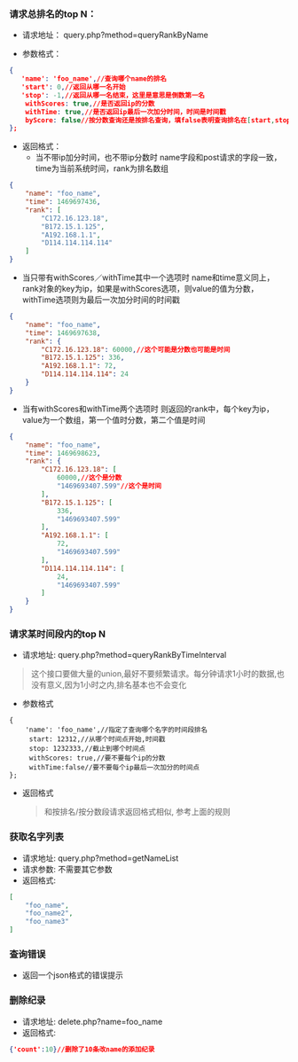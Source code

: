 ### 请求总排名的top N：

- 请求地址： query.php?method=queryRankByName


- 参数格式： 
~~~json
{
   'name': 'foo_name',//查询哪个name的排名
   'start': 0,//返回从哪一名开始
   'stop': -1,//返回从哪一名结束，这里是意思是倒数第一名
    withScores: true,//是否返回ip的分数
    withTime: true,//是否返回ip最后一次加分时间，时间是时间戳
    byScore: false//按分数查询还是按排名查询，填false表明查询排名在[start,stop]的ip，填true表明查询分数在[start,stop]的ip
};
~~~



- 返回格式：
  - 当不带ip加分时间，也不带ip分数时
​	name字段和post请求的字段一致，time为当前系统时间，rank为排名数组
~~~json
{
    "name": "foo_name",
    "time": 1469697436,
    "rank": [
        "C172.16.123.18",
        "B172.15.1.125",
        "A192.168.1.1",
        "D114.114.114.114"
    ]
}	
~~~
  - 当只带有withScores／withTime其中一个选项时
name和time意义同上，rank对象的key为ip，如果是withScores选项，则value的值为分数，withTime选项则为最后一次加分时间的时间戳
~~~json
{
    "name": "foo_name",
    "time": 1469697638,
    "rank": {
        "C172.16.123.18": 60000,//这个可能是分数也可能是时间
        "B172.15.1.125": 336,
        "A192.168.1.1": 72,
        "D114.114.114.114": 24
    }
}	
~~~
  - 当有withScores和withTime两个选项时
  则返回的rank中，每个key为ip，value为一个数组，第一个值时分数，第二个值是时间
~~~json
{
    "name": "foo_name",
    "time": 1469698623,
    "rank": {
        "C172.16.123.18": [
            60000,//这个是分数
            "1469693407.599"//这个是时间
        ],
        "B172.15.1.125": [
            336,
            "1469693407.599"
        ],
        "A192.168.1.1": [
            72,
            "1469693407.599"
        ],
        "D114.114.114.114": [
            24,
            "1469693407.599"
        ]
    }
}
~~~

### 请求某时间段内的top N

- 请求地址:   query.php?method=queryRankByTimeInterval
> 这个接口要做大量的union,最好不要频繁请求。每分钟请求1小时的数据,也没有意义,因为1小时之内,排名基本也不会变化
- 参数格式
~~~
{
    'name': 'foo_name',//指定了查询哪个名字的时间段排名
     start: 12312,//从哪个时间点开始,时间戳
     stop: 1232333,//截止到哪个时间点
     withScores: true,//要不要每个ip的分数
     withTime:false//要不要每个ip最后一次加分的时间点
};
~~~
- 返回格式
    > 和按排名/按分数段请求返回格式相似, 参考上面的规则

### 获取名字列表
- 请求地址:  query.php?method=getNameList
- 请求参数: 不需要其它参数
- 返回格式:
~~~json
[
    "foo_name",
    "foo_name2",
    "foo_name3"
]
~~~

### 查询错误
- 返回一个json格式的错误提示

### 删除纪录
- 请求地址: delete.php?name=foo_name
- 返回格式:
~~~json
{'count':10}//删除了10条改name的添加纪录
~~~


